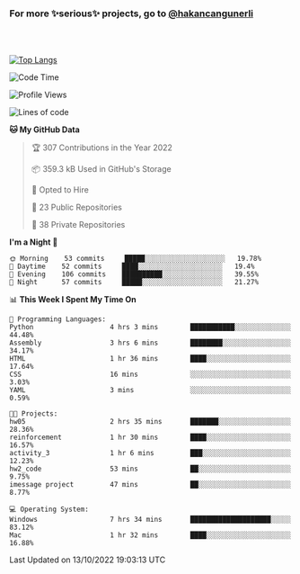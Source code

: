 ### For more ✨serious✨ projects, go to [@hakancangunerli](https://github.com/hakancangunerli)

<br>
<br>



[![Top Langs](https://github-readme-stats.vercel.app/api/top-langs/?username=63616e&layout=compact&hide=tex,html,shell,assembly,C&langs_count=6&exclude_repo=2015-csharp)](https://github.com/anuraghazra/github-readme-stats)


<!--START_SECTION:waka-->
![Code Time](http://img.shields.io/badge/Code%20Time-243%20hrs%2018%20mins-blue)

![Profile Views](http://img.shields.io/badge/Profile%20Views-1-blue)

![Lines of code](https://img.shields.io/badge/From%20Hello%20World%20I%27ve%20Written-867%20Thousand%20lines%20of%20code-blue)

**🐱 My GitHub Data** 

> 🏆 307 Contributions in the Year 2022
 > 
> 📦 359.3 kB Used in GitHub's Storage 
 > 
> 💼 Opted to Hire
 > 
> 📜 23 Public Repositories 
 > 
> 🔑 38 Private Repositories  
 > 
**I'm a Night 🦉** 

```text
🌞 Morning    53 commits     █████░░░░░░░░░░░░░░░░░░░░   19.78% 
🌆 Daytime    52 commits     ████░░░░░░░░░░░░░░░░░░░░░   19.4% 
🌃 Evening    106 commits    ██████████░░░░░░░░░░░░░░░   39.55% 
🌙 Night      57 commits     █████░░░░░░░░░░░░░░░░░░░░   21.27%

```


📊 **This Week I Spent My Time On** 

```text
💬 Programming Languages: 
Python                   4 hrs 3 mins        ███████████░░░░░░░░░░░░░░   44.48% 
Assembly                 3 hrs 6 mins        ████████░░░░░░░░░░░░░░░░░   34.17% 
HTML                     1 hr 36 mins        ████░░░░░░░░░░░░░░░░░░░░░   17.64% 
CSS                      16 mins             ░░░░░░░░░░░░░░░░░░░░░░░░░   3.03% 
YAML                     3 mins              ░░░░░░░░░░░░░░░░░░░░░░░░░   0.59%

🐱‍💻 Projects: 
hw05                     2 hrs 35 mins       ███████░░░░░░░░░░░░░░░░░░   28.36% 
reinforcement            1 hr 30 mins        ████░░░░░░░░░░░░░░░░░░░░░   16.57% 
activity_3               1 hr 6 mins         ███░░░░░░░░░░░░░░░░░░░░░░   12.23% 
hw2_code                 53 mins             ██░░░░░░░░░░░░░░░░░░░░░░░   9.75% 
imessage project         47 mins             ██░░░░░░░░░░░░░░░░░░░░░░░   8.77%

💻 Operating System: 
Windows                  7 hrs 34 mins       ████████████████████░░░░░   83.12% 
Mac                      1 hr 32 mins        ████░░░░░░░░░░░░░░░░░░░░░   16.88%

```


 Last Updated on 13/10/2022 19:03:13 UTC
<!--END_SECTION:waka-->


